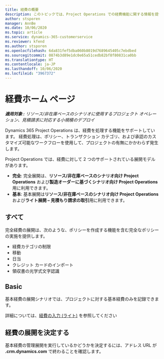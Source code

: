 ```yaml
---
title: 経費の概要
description: このトピックでは、Project Operations での経費機能に関する情報を提供します。
author: stsporen
manager: AnnBe
ms.date: 10/06/2020
ms.topic: article
ms.service: dynamics-365-customerservice
ms.reviewer: kfend
ms.author: stsporen
ms.openlocfilehash: 6da831fef5dba060b8019d7689645405c7ebdbed
ms.sourcegitcommit: 0874b3d89e1dc0e65a51cedb82bf8f80831ca0bb
ms.translationtype: HT
ms.contentlocale: ja-JP
ms.lasthandoff: 10/06/2020
ms.locfileid: "3967372"
---
```

# <a name="expense-home-page"></a>経費ホーム ページ

_**適用対象 :** リソース/非在庫ベースのシナリオに使用するプロジェクト オペレーション、見積請求に対応する小規模のデプロイ_


Dynamics 365 Project Operations は、経費を処理する機能をサポートしています。 経費処理は、ポリシー、トランザクション カテゴリ、および承認のカスタマイズ可能なワークフローを使用して、プロジェクトの有無にかかわらず発生します。

Project Operations では、経費に対して 2 つのサポートされている展開モデルがあります。 

- **完全**: 完全展開は、**リソース/非在庫ベースのシナリオ向け Project Operations** および**製造オーダーに基づくシナリオ向け Project Operations** 用に利用できます。
- **基本**: 基本展開は**リソース/非在庫ベースのシナリオ向け Project Operations** および**ライト展開 – 見積もり請求の取引**用に利用できます。

## <a name="full"></a>すべて 
完全経費の展開は、次のような、ポリシーを作成する機能を含む完全なポリシーの実施を提供します。

  - 経費カテゴリの制限
  - 移動
  - 日当
  - クレジット カードのインポート
  - 領収書の光学式文字認識

## <a name="basic"></a>Basic 
基本経費の展開シナリオでは、プロジェクトに対する基本経費のみを記録できます。 

詳細については、[経費の入力 (ライト)](basic-expense.md) を参照してください

## <a name="determine-your-expense-deployment"></a>経費の展開を決定する
基本経費の管理展開を実行しているかどうかを決定するには、アドレス URL が **.crm.dynamics.com** で終わることを確認します。 
